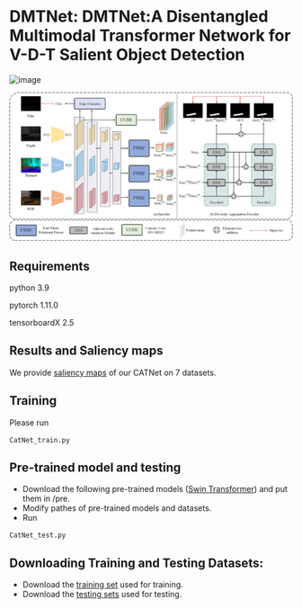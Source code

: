 # DMTNet: DMTNet:A Disentangled Multimodal Transformer Network for V-D-T Salient Object Detection

![image](https://github.com/user-attachments/assets/4dc1dc79-671d-4ac6-8641-fbea76cbe846)


![](./figs/Overview.png)

## Requirements
python 3.9

pytorch 1.11.0

tensorboardX 2.5
## Results and Saliency maps
We provide [saliency maps](https://drive.google.com/file/d/1USRmpamaV5RJyI3iWp3J12bIZ0i-kbjr/view?usp=sharing) of our CATNet on 7 datasets.
## Training
Please run 
```
CatNet_train.py
```
## Pre-trained model and testing
- Download the following pre-trained models ([Swin Transformer](https://github.com/SwinTransformer/storage/releases/download/v1.0.0/swin_base_patch4_window12_384_22k.pth)) and put them in /pre.
- Modify pathes of pre-trained models and datasets.
- Run 
```
CatNet_test.py
```
## Downloading Training and Testing Datasets:
- Download the [training set](https://drive.google.com/file/d/1BPt09rbgSYQcu0LpQoKSNVgXA3aYvkF7/view?usp=sharing) used for training.
- Download the [testing sets](https://drive.google.com/file/d/1wAVNEYDrTZK7oWB4J-3MTXmAo1AsVZCj/view?usp=sharing) used for testing.



